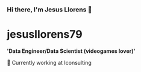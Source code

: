 ### Hi there, I'm Jesus Llorens 👋
# jesusllorens79

**'Data Engineer/Data Scientist (videogames lover)'**
<!--
**jesusllorens79/jesusllorens79** is a ✨ _special_ ✨ repository because its `README.md` (this file) appears on your GitHub profile.

Here are some ideas to get you started:

- 🔭 I’m currently working on ...
- 🌱 I’m currently learning ...
- 👯 I’m looking to collaborate on ...
- 🤔 I’m looking for help with ...
- 💬 Ask me about ...
- 📫 How to reach me: ...
- 😄 Pronouns: ...
- ⚡ Fun fact: ...
-->
<p> 🔭 Currently working at Iconsulting </p>
